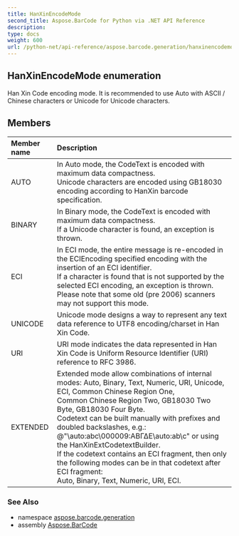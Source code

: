 ```yaml
---
title: HanXinEncodeMode
second_title: Aspose.BarCode for Python via .NET API Reference
description: 
type: docs
weight: 600
url: /python-net/api-reference/aspose.barcode.generation/hanxinencodemode/
---
```


## HanXinEncodeMode enumeration

Han Xin Code encoding mode. It is recommended to use Auto with ASCII / Chinese characters or Unicode for Unicode characters.

## Members
| Member name | Description |
| :- | :- |
|AUTO|In Auto mode, the CodeText is encoded with maximum data compactness. <br/>            Unicode characters are encoded using GB18030 encoding according to HanXin barcode specification.|
|BINARY|In Binary mode, the CodeText is encoded with maximum data compactness. <br/>            If a Unicode character is found, an exception is thrown.|
|ECI|In ECI mode, the entire message is re-encoded in the ECIEncoding specified encoding with the insertion of an ECI identifier.<br/>            If a character is found that is not supported by the selected ECI encoding, an exception is thrown.<br/>            Please note that some old (pre 2006) scanners may not support this mode.|
|UNICODE|Unicode mode designs a way to represent any text data reference to UTF8 encoding/charset in Han Xin Code.|
|URI|URI mode indicates the data represented in Han Xin Code is Uniform Resource Identifier (URI)<br/>            reference to RFC 3986.|
|EXTENDED|Extended mode allow combinations of internal modes: Auto, Binary, Text, Numeric, URI, Unicode, ECI, Common Chinese Region One,<br/>            Common Chinese Region Two, GB18030 Two Byte, GB18030 Four Byte.<br/>            Codetext can be built manually with prefixes and doubled backslashes, e.g.: @"\auto:abc\000009:ΑΒΓΔΕ\auto:ab\\c" or using the HanXinExtCodetextBuilder.<br/>            If the codetext contains an ECI fragment, then only the following modes can be in that codetext after ECI fragment:<br/>            Auto, Binary, Text, Numeric, URI, ECI.|

### See Also

* namespace [aspose.barcode.generation](/barcode/python-net/api-reference/aspose.barcode.generation/)
* assembly [Aspose.BarCode](/barcode/python-net/api-reference/)

